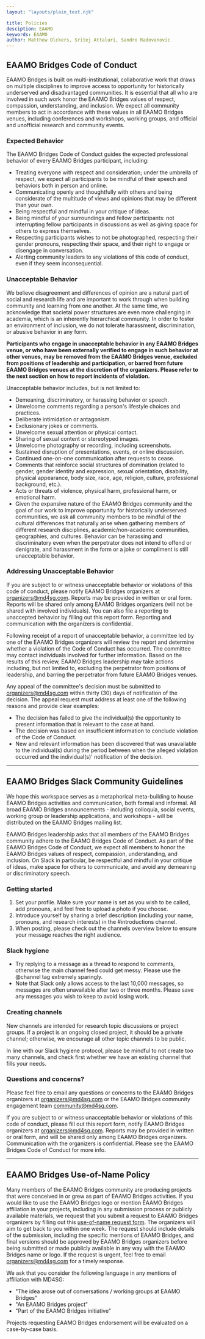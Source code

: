 ```yaml
---
layout: "layouts/plain_text.njk"

title: Policies
desciption: EAAMO
keywords: EAAMO
author: Matthew Olckers, Sritej Attaluri, Sandro Radovanovic
---
```


## EAAMO Bridges Code of Conduct

EAAMO Bridges is built on multi-institutional, collaborative work that draws on multiple disciplines to improve access to opportunity for historically underserved and disadvantaged communities. It is essential that all who are involved in such work honor the EAAMO Bridges values of respect, compassion, understanding, and inclusion. We expect all community members to act in accordance with these values in all EAAMO Bridges venues, including conferences and workshops, working groups, and official and unofficial research and community events.

### Expected Behavior

The EAAMO Bridges Code of Conduct guides the expected professional behavior of every EAAMO Bridges participant, including:

- Treating everyone with respect and consideration; under the umbrella of respect, we expect all participants to be mindful of their speech and behaviors both in person and online.
- Communicating openly and thoughtfully with others and being considerate of the multitude of views and opinions that may be different than your own.
- Being respectful and mindful in your critique of ideas.
- Being mindful of your surroundings and fellow participants: not interrupting fellow participants in discussions as well as giving space for others to express themselves.
- Respecting participants wishes to not be photographed, respecting their gender pronouns, respecting their space, and their right to engage or disengage in conversation.
- Alerting community leaders to any violations of this code of conduct, even if they seem inconsequential.

### Unacceptable Behavior
We believe disagreement and differences of opinion are a natural part of social and research life and are important to work through when building community and learning from one another. At the same time, we acknowledge that societal power structures are even more challenging in academia, which is an inherently hierarchical community. In order to foster an environment of inclusion, we do not tolerate harassment, discrimination, or abusive behavior in any form.

**Participants who engage in unacceptable behavior in any EAAMO Bridges venue, or who have been externally verified to engage in such behavior at other venues, may be removed from the EAAMO Bridges venue, excluded from positions of leadership and participation, or barred from future EAAMO Bridges venues at the discretion of the organizers. Please refer to the next section on how to report incidents of violation.**

Unacceptable behavior includes, but is not limited to:
- Demeaning, discriminatory, or harassing behavior or speech.
- Unwelcome comments regarding a person's lifestyle choices and practices.
- Deliberate intimidation or antagonism.
- Exclusionary jokes or comments.
- Unwelcome sexual attention or physical contact.
- Sharing of sexual content or stereotyped images.
- Unwelcome photography or recording, including screenshots.
- Sustained disruption of presentations, events, or online discussion.
- Continued one-on-one communication after requests to cease.
- Comments that reinforce social structures of domination (related to gender, gender identity and expression, sexual orientation, disability, physical appearance, body size, race, age, religion, culture, professional background, etc.).
- Acts or threats of violence, physical harm, professional harm, or emotional harm.
- Given the expansive nature of the EAAMO Bridges community and the goal of our work to improve opportunity for historically underserved communities, we ask all community members to be mindful of the cultural differences that naturally arise when gathering members of different research disciplines, academic/non-academic communities, geographies, and cultures. Behavior can be harassing and discriminatory even when the perpetrator does not intend to offend or denigrate, and harassment in the form or a joke or compliment is still unacceptable behavior.

### Addressing Unacceptable Behavior

If you are subject to or witness unacceptable behavior or violations of this code of conduct, please notify EAAMO Bridges organizers at [organizers@md4sg.com](organizers@md4sg.com). Reports may be provided in written or oral form. Reports will be shared only among EAAMO Bridges organizers (will not be shared with involved individuals). You can also file a reporting to unaccepted behavior by filling out this report form. Reporting and communication with the organizers is confidential.

Following receipt of a report of unacceptable behavior, a committee led by one of the EAAMO Bridges organizers will review the report and determine whether a violation of the Code of Conduct has occurred. The committee may contact individuals involved for further information. Based on the results of this review, EAAMO Bridges leadership may take actions including, but not limited to, excluding the perpetrator from positions of leadership, and barring the perpetrator from future EAAMO Bridges venues.

Any appeal of the committee's decision must be submitted to [organizers@md4sg.com](organizers@md4sg.com) within thirty (30) days of notification of the decision. The appeal request must address at least one of the following reasons and provide clear examples:
- The decision has failed to give the individual(s) the opportunity to present information that is relevant to the case at hand.
- The decision was based on insufficient information to conclude violation of the Code of Conduct.
- New and relevant information has been discovered that was unavailable to the individual(s) during the period between when the alleged violation occurred and the individual(s)' notification of the decision.

- - -

## EAAMO Bridges Slack Community Guidelines

We hope this workspace serves as a metaphorical meta-building to house EAAMO Bridges activities and communication, both formal and informal. All broad EAAMO Bridges announcements - including colloquia, social events, working group or leadership applications, and workshops - will be distributed on the EAAMO Bridges mailing list.

EAAMO Bridges leadership asks that all members of the EAAMO Bridges community adhere to the EAAMO Bridges Code of Conduct. As part of the EAAMO Bridges Code of Conduct, we expect all members to honor the EAAMO Bridges values of respect, compassion, understanding, and inclusion. On Slack in particular, be respectful and mindful in your critique of ideas, make space for others to communicate, and avoid any demeaning or discriminatory speech.

### Getting started
1. Set your profile. Make sure your name is set as you wish to be called, add pronouns, and feel free to upload a photo if you choose.
2. Introduce yourself by sharing a brief description (including your name, pronouns, and research interests) in the #introductions channel.
3. When posting, please check out the channels overview below to ensure your message reaches the right audience.

### Slack hygiene
- Try replying to a message as a thread to respond to comments, otherwise the main channel feed could get messy.
Please use the @channel tag extremely sparingly.
- Note that Slack only allows access to the last 10,000 messages, so messages are often unavailable after two or three months. Please save any messages you wish to keep to avoid losing work.

### Creating channels
New channels are intended for research topic discussions or project groups. If a project is an ongoing closed project, it should be a private channel; otherwise, we encourage all other topic channels to be public.

In line with our Slack hygiene protocol, please be mindful to not create too many channels, and check first whether we have an existing channel that fills your needs.

### Questions and concerns?
Please feel free to email any questions or concerns to the EAAMO Bridges organizers at [organizers@md4sg.com](organizers@md4sg.com) or the EAAMO Bridges community engagement team [community@md4sg.com](organizers@md4sg.com).

If you are subject to or witness unacceptable behavior or violations of this code of conduct, please fill out this report form, notify EAAMO Bridges organizers at [organizers@md4sg.com](organizers@md4sg.com). Reports may be provided in written or oral form, and will be shared only among EAAMO Bridges organizers. Communication with the organizers is confidential. Please see the EAAMO Bridges Code of Conduct for more info.

- - -

## EAAMO Bridges Use-of-Name Policy

Many members of the EAAMO Bridges community are producing projects that were conceived in or grew as part of EAAMO Bridges activities. If you would like to use the EAAMO Bridges logo or mention EAAMO Bridges affiliation in your projects, including in any submission process or publicly available materials, we request that you submit a request to EAAMO Bridges organizers by filling out this [use-of-name request form](https://docs.google.com/forms/d/e/1FAIpQLSdvgglo-QAsjW0qD63OIHqsO4Hpht1Tlp7pr-DsXBKEUPS-_Q/viewform?usp=sf_link). The organizers will aim to get back to you within one week. The request should include details of the submission, including the specific mentions of EAAMO Bridges, and final versions should be approved by EAAMO Bridges organizers before being submitted or made publicly available in any way with the EAAMO Bridges name or logo. If the request is urgent, feel free to email [organizers@md4sg.com](organizers@md4sg.com) for a timely response.

We ask that you consider the following language in any mentions of affiliation with MD4SG:
- "The idea arose out of conversations / working groups at EAAMO Bridges"
- "An EAAMO Bridges project"
- "Part of the EAAMO Bridges initiative"

Projects requesting EAAMO Bridges endorsement will be evaluated on a case-by-case basis.

